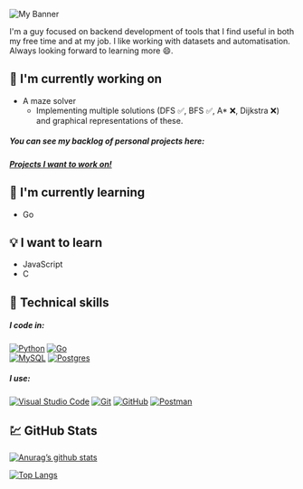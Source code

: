 ![My Banner](https://github.com/user-attachments/assets/7382b4e5-1b20-46fd-ae51-ab9268c60e6e)

I'm a guy focused on backend development of tools that I find useful in both my free time and at my job.
I like working with datasets and automatisation.
Always looking forward to learning more :smile:.

## :hammer: I'm currently working on
* A maze solver
  - Implementing multiple solutions (DFS :white_check_mark:, BFS :white_check_mark:, A* :x:, Dijkstra :x:) and graphical representations of these.

##### You can see my backlog of personal projects here:
##### [Projects I want to work on!](https://github.com/users/git-cst/projects/1)

## :seedling: I'm currently learning
* Go

## :bulb: I want to learn
* JavaScript
* C

## :briefcase: Technical skills
##### I code in:
[![Python](https://img.shields.io/badge/Python-3776AB?logo=python&logoColor=fff)](#) [![Go](https://img.shields.io/badge/Go-%2300ADD8.svg?&logo=go&logoColor=white)](#)  
[![MySQL](https://img.shields.io/badge/MySQL-4479A1?logo=mysql&logoColor=fff)](#) [![Postgres](https://img.shields.io/badge/PostgreSQL-316192?logo=postgresql&logoColor=white)](#)

##### I use:
[![Visual Studio Code](https://custom-icon-badges.demolab.com/badge/Visual%20Studio%20Code-0078d7.svg?logo=vsc&logoColor=white)](#) [![Git](https://img.shields.io/badge/Git-F05032?logo=git&logoColor=fff)](#) [![GitHub](https://img.shields.io/badge/GitHub-%23121011.svg?logo=github&logoColor=white)](#)  [![Postman](https://img.shields.io/badge/Postman-orange?logo=postman&logoColor=white)](#)

## :chart: GitHub Stats
[![Anurag’s github stats](https://github-readme-stats.vercel.app/api?username=git-cst)](https://github.com/git-cst)

[![Top Langs](https://github-readme-stats.vercel.app/api/top-langs/?username=git-cst&layout=compact)](https://github.com/git-cst)
